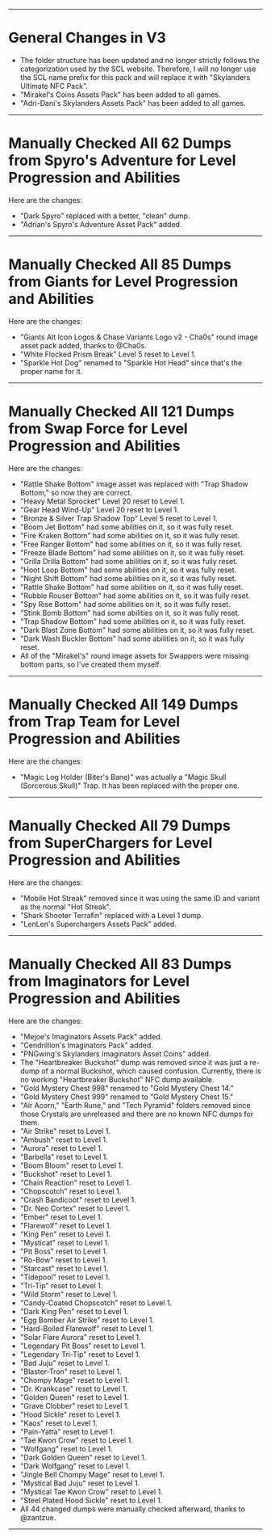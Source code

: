 -------------------------------------------------------------------------------------------------------

# General Changes in V3

- The folder structure has been updated and no longer strictly follows the categorization used by the SCL website.
  Therefore, I will no longer use the SCL name prefix for this pack and will replace it with "Skylanders Ultimate NFC Pack".
- "Mirakel's Coins Assets Pack" has been added to all games.
- "Adri-Dani's Skylanders Assets Pack" has been added to all games.

-------------------------------------------------------------------------------------------------------

# Manually Checked All 62 Dumps from Spyro's Adventure for Level Progression and Abilities

Here are the changes:
- "Dark Spyro" replaced with a better, "clean" dump.
- "Adrian's Spyro's Adventure Asset Pack" added.

-------------------------------------------------------------------------------------------------------

# Manually Checked All 85 Dumps from Giants for Level Progression and Abilities

Here are the changes:
- "Giants Alt Icon Logos & Chase Variants Logo v2 - Cha0s" round image asset pack added, thanks to @Cha0s.
- "White Flocked Prism Break" Level 5 reset to Level 1.
- "Sparkle Hot Dog" renamed to "Sparkle Hot Head" since that's the proper name for it.

-------------------------------------------------------------------------------------------------------

# Manually Checked All 121 Dumps from Swap Force for Level Progression and Abilities

Here are the changes:
- "Rattle Shake Bottom" image asset was replaced with "Trap Shadow Bottom," so now they are correct.
- "Heavy Metal Sprocket" Level 20 reset to Level 1.
- "Gear Head Wind-Up" Level 20 reset to Level 1.
- "Bronze & Silver Trap Shadow Top" Level 5 reset to Level 1.
- "Boom Jet Bottom" had some abilities on it, so it was fully reset.
- "Fire Kraken Bottom" had some abilities on it, so it was fully reset.
- "Free Ranger Bottom" had some abilities on it, so it was fully reset.
- "Freeze Blade Bottom" had some abilities on it, so it was fully reset.
- "Grilla Drilla Bottom" had some abilities on it, so it was fully reset.
- "Hoot Loop Bottom" had some abilities on it, so it was fully reset.
- "Night Shift Bottom" had some abilities on it, so it was fully reset.
- "Rattle Shake Bottom" had some abilities on it, so it was fully reset.
- "Rubble Rouser Bottom" had some abilities on it, so it was fully reset.
- "Spy Rise Bottom" had some abilities on it, so it was fully reset.
- "Stink Bomb Bottom" had some abilities on it, so it was fully reset.
- "Trap Shadow Bottom" had some abilities on it, so it was fully reset.
- "Dark Blast Zone Bottom" had some abilities on it, so it was fully reset.
- "Dark Wash Buckler Bottom" had some abilities on it, so it was fully reset.
- All of the "Mirakel's" round image assets for Swappers were missing bottom parts, so I've created them myself.

-------------------------------------------------------------------------------------------------------

# Manually Checked All 149 Dumps from Trap Team for Level Progression and Abilities

Here are the changes:
- "Magic Log Holder (Biter's Bane)" was actually a "Magic Skull (Sorcerous Skull)" Trap. It has been replaced with the proper one.

-------------------------------------------------------------------------------------------------------

# Manually Checked All 79 Dumps from SuperChargers for Level Progression and Abilities

Here are the changes:
- "Mobile Hot Streak" removed since it was using the same ID and variant as the normal "Hot Streak".
- "Shark Shooter Terrafin" replaced with a Level 1 dump.
- "LenLen's Superchargers Assets Pack" added.

-------------------------------------------------------------------------------------------------------

# Manually Checked All 83 Dumps from Imaginators for Level Progression and Abilities

Here are the changes:
- "Mejoe's Imaginators Assets Pack" added.
- "Cendrillion's Imaginators Pack" added.
- "PNGwing's Skylanders Imaginators Asset Coins" added.
- The "Heartbreaker Buckshot" dump was removed since it was just a re-dump of a normal Buckshot, which caused confusion.
  Currently, there is no working "Heartbreaker Buckshot" NFC dump available.
- "Gold Mystery Chest 998" renamed to "Gold Mystery Chest 14."
- "Gold Mystery Chest 999" renamed to "Gold Mystery Chest 15."
- "Air Acorn," "Earth Rune," and "Tech Pyramid" folders removed since those Crystals are unreleased and there are no known NFC dumps for them.
- "Air Strike" reset to Level 1.
- "Ambush" reset to Level 1.
- "Aurora" reset to Level 1.
- "Barbella" reset to Level 1.
- "Boom Bloom" reset to Level 1.
- "Buckshot" reset to Level 1.
- "Chain Reaction" reset to Level 1.
- "Chopscotch" reset to Level 1.
- "Crash Bandicoot" reset to Level 1.
- "Dr. Neo Cortex" reset to Level 1.
- "Ember" reset to Level 1.
- "Flarewolf" reset to Level 1.
- "King Pen" reset to Level 1.
- "Mysticat" reset to Level 1.
- "Pit Boss" reset to Level 1.
- "Ro-Bow" reset to Level 1.
- "Starcast" reset to Level 1.
- "Tidepool" reset to Level 1.
- "Tri-Tip" reset to Level 1.
- "Wild Storm" reset to Level 1.
- "Candy-Coated Chopscotch" reset to Level 1.
- "Dark King Pen" reset to Level 1.
- "Egg Bomber Air Strike" reset to Level 1.
- "Hard-Boiled Flarewolf" reset to Level 1.
- "Solar Flare Aurora" reset to Level 1.
- "Legendary Pit Boss" reset to Level 1.
- "Legendary Tri-Tip" reset to Level 1.
- "Bad Juju" reset to Level 1.
- "Blaster-Tron" reset to Level 1.
- "Chompy Mage" reset to Level 1.
- "Dr. Krankcase" reset to Level 1.
- "Golden Queen" reset to Level 1.
- "Grave Clobber" reset to Level 1.
- "Hood Sickle" reset to Level 1.
- "Kaos" reset to Level 1.
- "Pain-Yatta" reset to Level 1.
- "Tae Kwon Crow" reset to Level 1.
- "Wolfgang" reset to Level 1.
- "Dark Golden Queen" reset to Level 1.
- "Dark Wolfgang" reset to Level 1.
- "Jingle Bell Chompy Mage" reset to Level 1.
- "Mystical Bad Juju" reset to Level 1.
- "Mystical Tae Kwon Crow" reset to Level 1.
- "Steel Plated Hood Sickle" reset to Level 1.
- All 44 changed dumps were manually checked afterward, thanks to @zantzue.

-------------------------------------------------------------------------------------------------------